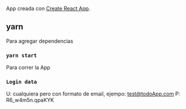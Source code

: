 App creada con [Create React App](https://github.com/facebook/create-react-app).

## yarn

Para agregar dependencias

### `yarn start`

Para correr la App

### `Login data`
U: cualquiera  pero con formato de email, ejempo: test@todoApp.com
P: R6_w4m5n.qpaKYK

